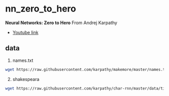 # nn_zero_to_hero
**Neural Networks: Zero to Hero** From Andrej Karpathy

- [Youtube link](https://www.youtube.com/playlist?list=PLAqhIrjkxbuWI23v9cThsA9GvCAUhRvKZ)


## data

1. names.txt
```bash
wget https://raw.githubusercontent.com/karpathy/makemore/master/names.txt
```
2. shakespeara
```bash
wget https://raw.githubusercontent.com/karpathy/char-rnn/master/data/tinyshakespeare/input.txt
```